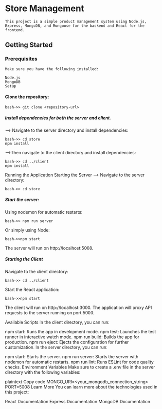 # Store Management

    This project is a simple product management system using Node.js, Express, MongoDB, and Mongoose for the backend and React for the frontend.

## Getting Started

### Prerequisites

    Make sure you have the following installed:

    Node.js
    MongoDB
    Setup

#### Clone the repository:

    bash->> git clone <repository-url>

##### Install dependencies for both the server and client.

--> Navigate to the server directory and install dependencies:

    bash->> cd store
    npm install

-->Then navigate to the client directory and install dependencies:

    bash->> cd ../client
    npm install

Running the Application
Starting the Server
--> Navigate to the server directory:

    bash->> cd store

##### Start the server:

Using nodemon for automatic restarts:

    bash->> npm run server

Or simply using Node:

    bash->>npm start

The server will run on http://localhost:5008.

##### Starting the Client

Navigate to the client directory:

    bash->> cd ../client

Start the React application:

    bash->>npm start

The client will run on http://localhost:3000. The application will proxy API requests to the server running on port 5000.

Available Scripts
In the client directory, you can run:

npm start: Runs the app in development mode.
npm test: Launches the test runner in interactive watch mode.
npm run build: Builds the app for production.
npm run eject: Ejects the configuration for further customization.
In the server directory, you can run:

npm start: Starts the server.
npm run server: Starts the server with nodemon for automatic restarts.
npm run lint: Runs ESLint for code quality checks.
Environment Variables
Make sure to create a .env file in the server directory with the following variables:

plaintext
Copy code
MONGO_URI=<your_mongodb_connection_string>
PORT=5008
Learn More
You can learn more about the technologies used in this project:

React Documentation
Express Documentation
MongoDB Documentation
